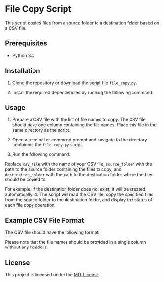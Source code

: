 # File Copy Script

This script copies files from a source folder to a destination folder based on a CSV file.

## Prerequisites

- Python 3.x

## Installation

1. Clone the repository or download the script file `file_copy.py`.

2. Install the required dependencies by running the following command:

## Usage

1. Prepare a CSV file with the list of file names to copy. The CSV file should have one column containing the file names. Place this file in the same directory as the script.

2. Open a terminal or command prompt and navigate to the directory containing the `file_copy.py` script.

3. Run the following command:

Replace `csv_file` with the name of your CSV file, `source_folder` with the path to the source folder containing the files to copy, and `destination_folder` with the path to the destination folder where the files should be copied to.

For example:
If the destination folder does not exist, it will be created automatically.
4. The script will read the CSV file, copy the specified files from the source folder to the destination folder, and display the status of each file copy operation.

## Example CSV File Format

The CSV file should have the following format:

Please note that the file names should be provided in a single column without any headers.

## License

This project is licensed under the [MIT License](LICENSE).
